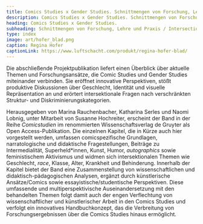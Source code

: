 ```yaml
---
title: Comics Studies x Gender Studies. Schnittmengen von Forschung, Lehre und Praxis / Intersections of research, teaching, and practice.
description: Comics Studies x Gender Studies. Schnittmengen von Forschung, Lehre und Praxis / Intersections of research, teaching, and practice.
heading: Comics Studies x Gender Studies.
subheading: Schnittmengen von Forschung, Lehre und Praxis / Intersections of research, teaching, and practice.
type: index
image: art/hofer_blad.png
caption: Regina Hofer
captionLink: https://www.luftschacht.com/produkt/regina-hofer-blad/
---
```


Die abschließende Projektpublikation liefert einen Überblick über aktuelle Themen und Forschungsansätze, die Comic Studies und Gender Studies miteinander verbinden. Sie eröffnet innovative Perspektiven, stößt produktive Diskussionen über Geschlecht, Identität und visuelle Repräsentation an und erörtert intersektionale Fragen nach verschränkten Struktur- und Diskriminierungskategorien.
<!-- more -->
Herausgegeben von Marina Rauchenbacher, Katharina Serles und Naomi Lobnig, unter Mitarbeit von Susanne Hochreiter, erscheint der Band in der Reihe _Comicstudien_ im renommierten Wissenschaftsverlag de Gruyter als Open Access-Publikation.
Die einzelnen Kapitel, die in Kürze auch hier vorgestellt werden, umfassen comicspezifische Grundlagen, narratologische und didaktische Fragestellungen, Beiträge zu Intermedialität, Superheld*innen, Kunst, Humor, _autographics_ sowie feministischem Aktivismus und widmen sich intersektionalen Themen wie Geschlecht, _race_, Klasse, Alter, Krankheit und Behinderung.
Innerhalb der Kapitel bietet der Band eine Zusammenstellung von wissenschaftlichen und didaktisch-pädagogischen Analysen, ergänzt durch künstlerische Ansätze/Comics sowie essayistische/studentische Perspektiven. Diese umfassende und multiperspektivische Auseinandersetzung mit den behandelten Themen folgt damit auch der engen Verflechtung von wissenschaftlicher und künstlerischer Arbeit in den Comics Studies und verfolgt ein innovatives Handbuchkonzept, das die Verbreitung von Forschungsergebnissen über die Comics Studies hinaus ermöglicht.

